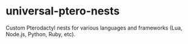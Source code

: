 # universal-ptero-nests
Custom Pterodactyl nests for various languages and frameworks (Lua, Node.js, Python, Ruby, etc).
